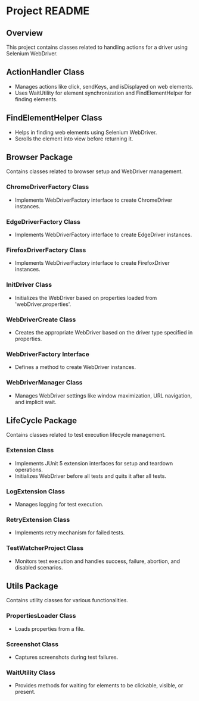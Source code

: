 # Project README

## Overview
This project contains classes related to handling actions for a driver using Selenium WebDriver.

## ActionHandler Class
- Manages actions like click, sendKeys, and isDisplayed on web elements.
- Uses WaitUtility for element synchronization and FindElementHelper for finding elements.

## FindElementHelper Class
- Helps in finding web elements using Selenium WebDriver.
- Scrolls the element into view before returning it.

## Browser Package
Contains classes related to browser setup and WebDriver management.

### ChromeDriverFactory Class
- Implements WebDriverFactory interface to create ChromeDriver instances.

### EdgeDriverFactory Class
- Implements WebDriverFactory interface to create EdgeDriver instances.

### FirefoxDriverFactory Class
- Implements WebDriverFactory interface to create FirefoxDriver instances.

### InitDriver Class
- Initializes the WebDriver based on properties loaded from 'webDriver.properties'.

### WebDriverCreate Class
- Creates the appropriate WebDriver based on the driver type specified in properties.

### WebDriverFactory Interface
- Defines a method to create WebDriver instances.

### WebDriverManager Class
- Manages WebDriver settings like window maximization, URL navigation, and implicit wait.

## LifeCycle Package
Contains classes related to test execution lifecycle management.

### Extension Class
- Implements JUnit 5 extension interfaces for setup and teardown operations.
- Initializes WebDriver before all tests and quits it after all tests.

### LogExtension Class
- Manages logging for test execution.

### RetryExtension Class
- Implements retry mechanism for failed tests.

### TestWatcherProject Class
- Monitors test execution and handles success, failure, abortion, and disabled scenarios.

## Utils Package
Contains utility classes for various functionalities.

### PropertiesLoader Class
- Loads properties from a file.

### Screenshot Class
- Captures screenshots during test failures.

### WaitUtility Class
- Provides methods for waiting for elements to be clickable, visible, or present.
